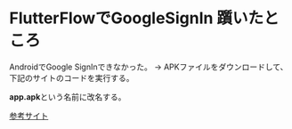 # FlutterFlowでGoogleSignIn 躓いたところ

AndroidでGoogle SignInできなかった。
→ APKファイルをダウンロードして、下記のサイトのコードを実行する。


**app.apk**という名前に改名する。


[参考サイト](https://community.flutterflow.io/c/discuss-and-get-help/google-authentication-not-working)
